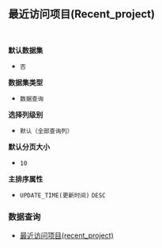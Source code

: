 ## 最近访问项目(Recent_project) <!-- {docsify-ignore-all} -->



<br>
<p class="panel-title"><b>默认数据集</b></p>

* `否`

<p class="panel-title"><b>数据集类型</b></p>

* `数据查询`

<p class="panel-title"><b>选择列级别</b></p>

* `默认（全部查询列）`

<p class="panel-title"><b>默认分页大小</b></p>

* `10`


<p class="panel-title"><b>主排序属性</b></p>

* `UPDATE_TIME(更新时间)` `DESC`



### 数据查询
  * [最近访问项目(recent_project)](module/Base/Recent/query/Recent_project)
